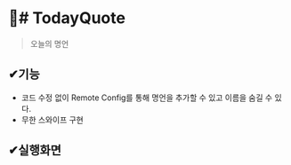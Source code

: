 # 📌# TodayQuote
>오늘의 명언

## ✔기능
<ul>
<li>코드 수정 없이 Remote Config를 통해 명언을 추가할 수 있고 이름을 숨길 수 있다.</li>
<li>무한 스와이프 구현</li>
</ul>

## ✔실행화면


